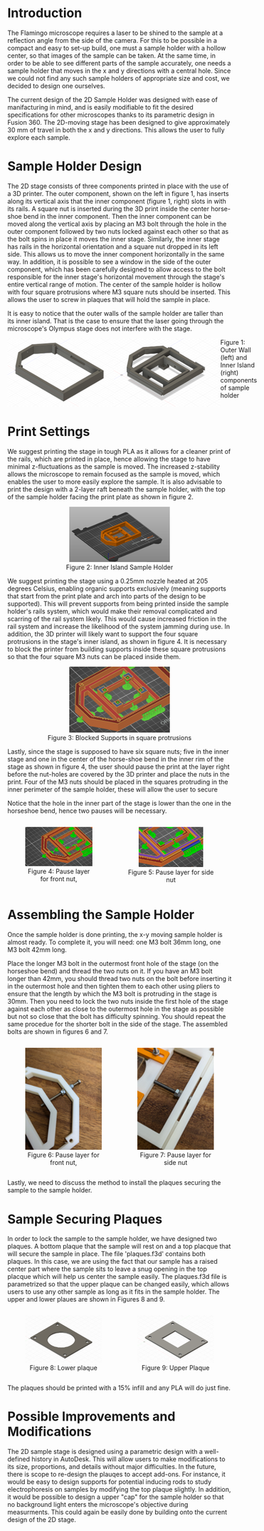 # Introduction 

The Flamingo microscope requires a laser to be shined to the sample at a
reflection angle from the side of the camera. For this to be possible in
a compact and easy to set-up build, one must a sample holder with a
hollow center, so that images of the sample can be taken. At the same
time, in order to be able to see different parts of the sample
accurately, one needs a sample holder that moves in the x and y
directions with a central hole. Since we could not find any such sample
holders of appropriate size and cost, we decided to design one
ourselves.

The current design of the 2D Sample Holder was designed with ease of
manifacturing in mind, and is easily modifiable to fit the desired
specifications for other microscopes thanks to its parametric design in
Fusion 360. The 2D-moving stage has been designed to give approximately
30 mm of travel in both the x and y directions. This allows the user to
fully explore each sample.

# Sample Holder Design

The 2D stage consists of three components printed in place with the use
of a 3D printer. The outer component, shown on the left in figure 1, has inserts
along its vertical axis that the inner component (figure 1, right) slots in
with its rails. A square nut is inserted during the 3D print inside the
center horse-shoe bend in the inner component. Then the inner component
can be moved along the vertical axis by placing an M3 bolt through the
hole in the outer component followed by two nuts locked against each
other so that as the bolt spins in place it moves the inner stage.
Similarly, the inner stage has rails in the horizontal orientation and a
square nut dropped in its left side. This allows us to move the inner
component horizontally in the same way. In addition, it is possible to
see a window in the side of the outer component, which has been
carefully designed to allow access to the bolt responsible for the inner
stage's horizontal movement through the stage's entire vertical range of
motion. The center of the sample holder is hollow with four square
protrusions where M3 square nuts should be inserted. This allows the
user to screw in plaques that will hold the sample in place.

It is easy to notice that the outer walls of the sample holder are
taller than its inner island. That is the case to ensure that the laser
going through the microscope's Olympus stage does not interfere with the
stage.


<div style="display: flex; justify-content: space-between;">
  <img src="images/stage_outer_wall.png" alt="Image 1" style="width: 47.5%;"/>
  <img src="images/inner_stage.png" alt="Image 2" style="width: 47.5%;"/>
  <figcaption>Figure 1: Outer Wall (left) and Inner Island (right) components of sample holder<figcaption>
</div>


# Print Settings

We suggest printing the stage in tough PLA as it allows for a cleaner
print of the rails, which are printed in place, hence allowing the stage
to have minimal z-fluctuations as the sample is moved. The increased
z-stability allows the microscope to remain focused as the sample is
moved, which enables the user to more easily explore the sample. It is
also advisable to print the design with a 2-layer raft beneath the
sample holder, with the top of the sample holder facing the print plate
as shown in figure 2.

<div style="text-align: center;">
  <img src="images/print_orientation.png" style="width: 45%;"/>
    <figcaption>Figure 2: Inner Island Sample Holder</figcaption>
</div>


We suggest printing the stage using a 0.25mm nozzle heated at 205
degrees Celsius, enabling organic supports exclusively (meaning supports
that start from the print plate and arch into parts of the design to be
supported). This will prevent supports from being printed inside the
sample holder's rails system, which would make their removal complicated
and scarring of the rail system likely. This would cause increased
friction in the rail system and increase the likelihood of the system
jamming during use. In addition, the 3D printer will likely want to
support the four square protrusions in the stage's inner island, as
shown in figure 4. It is necessary to block the printer from building
supports inside these square protrusions so that the four square M3 nuts
can be placed inside them. 

<div style="text-align: center;">
  <img src="images/block_support.png" style="width: 45%;"/>
    <figcaption>Figure 3: Blocked Supports in square protrusions</figcaption>
</div>

Lastly, since the stage is supposed to have six square nuts; five in the
inner stage and one in the center of the horse-shoe bend in the inner
rim of the stage as shown in figure 4, the user should pause the print
at the layer right before the nut-holes are covered by the 3D printer
and place the nuts in the print. Four of the M3 nuts should be placed in
the squares protruding in the inner perimeter of the sample holder,
these will allow the user to secure

Notice that the hole in the inner part of the stage is lower than the
one in the horseshoe bend, hence two pauses will be necessary.

<div style="display: flex; justify-content: space-between;">
    <figure style="text-align: center;">
        <img src="images/front_nut_pause_layer.png" alt="Image 1" style="width: 100%;"/>
        <figcaption>Figure 4: Pause layer for front nut, 
    </figure>
    <figure style="text-align: center;">
        <img src="images/side_nut_pause_layer.png" alt="Image 2" style="width: 75%;"/>
        <figcaption>Figure 5: Pause layer for side nut <figcaption>
    </figure>
</div>

# Assembling the Sample Holder

Once the sample holder is done printing, the x-y moving sample holder is
almost ready. To complete it, you will need: one M3 bolt
36mm long, one M3 bolt 42mm long.

Place the longer M3 bolt in the outermost front hole of the stage (on
the horseshoe bend) and thread the two nuts on it. If you have an M3
bolt longer than 42mm, you should thread two nuts on the bolt before
inserting it in the outermost hole and then tighten them to each other
using pliers to ensure that the length by which the M3 bolt is
protruding in the stage is 30mm. Then you need to lock the two nuts
inside the first hole of the stage against each other as close to the
outermost hole in the stage as possible but not so close that the bolt
has difficulty spinning. You should repeat the same procedue for the
shorter bolt in the side of the stage. The assembled bolts are shown in
figures 6 and 7.


<div style="display: flex; justify-content: space-between;">
    <figure style="text-align: center;">
        <img src="images/front_nut.jpg" alt="Image 1" style="width: 100%;"/>
        <figcaption>Figure 6: Pause layer for front nut, 
    </figure>
    <figure style="text-align: center;">
        <img src="images/side_nut.jpg" alt="Image 2" style="width: 100%;"/>
        <figcaption>Figure 7: Pause layer for side nut <figcaption>
    </figure>
</div>

Lastly, we need to discuss the method to install the plaques securing the sample to the
sample holder.

# Sample Securing Plaques

In order to lock the sample to the sample holder, we have designed two plaques. A bottom plaque that the sample will rest on and a top placque that will secure the sample in place. The file 'plaques.f3d' contains both plaques. In this case, we are using the fact that our sample has a raised center part where the sample sits to leave a snug opening in the top placque which will help us center the sample easily. The plaques.f3d file is parametrized so that the upper plaque can be changed easily, which allows users to use any other sample as long as it fits in the sample holder. The upper and lower plaues are shown in Figures 8 and 9.

<div style="display: flex; justify-content: space-between;">
    <figure style="text-align: center;">
        <img src="images/bottom_plaque.png" alt="Image 1" style="width: 100%;"/>
        <figcaption>Figure 8: Lower plaque <figcaption>
    </figure>
    <figure style="text-align: center;">
        <img src="images/top_plaque.png" alt="Image 2" style="width: 100%;"/>
        <figcaption>Figure 9: Upper Plaque <figcaption>
    </figure>
</div>

The plaques should be printed with a 15% infill and any PLA will do just fine. 

# Possible Improvements and Modifications

The 2D sample stage is designed using a parametric design with a well-defined history in AutoDesk. This will allow users to make modifications to its size, proportions, and details without major difficulties. In the future, there is scope to re-design the plauqes to accept add-ons. For instance, it would be easy to design supports for potential inducing rods to study electrophoresis on samples by modifying the top plaque slightly. In addition, it would be possible to design a upper "cap" for the sample holder so that no background light enters the microscope's objective during measurments. This could again be easily done by building onto the current design of the 2D stage. 
